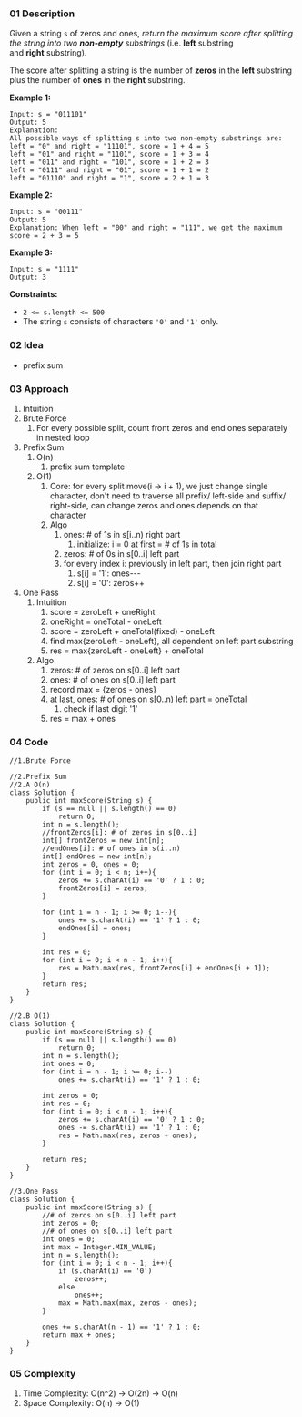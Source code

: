 ### 01 Description

Given a string `s` of zeros and ones, *return the maximum score after splitting the string into two **non-empty** substrings* (i.e. **left** substring and **right** substring).

The score after splitting a string is the number of **zeros** in the **left** substring plus the number of **ones** in the **right** substring.

**Example 1:**

```
Input: s = "011101"
Output: 5
Explanation:
All possible ways of splitting s into two non-empty substrings are:
left = "0" and right = "11101", score = 1 + 4 = 5
left = "01" and right = "1101", score = 1 + 3 = 4
left = "011" and right = "101", score = 1 + 2 = 3
left = "0111" and right = "01", score = 1 + 1 = 2
left = "01110" and right = "1", score = 2 + 1 = 3
```

**Example 2:**

```
Input: s = "00111"
Output: 5
Explanation: When left = "00" and right = "111", we get the maximum score = 2 + 3 = 5
```

**Example 3:**

```
Input: s = "1111"
Output: 3
```

**Constraints:**

-   `2 <= s.length <= 500`
-   The string `s` consists of characters `'0'` and `'1'` only.

### 02 Idea

-   prefix sum

### 03 Approach

1.  Intuition
2.  Brute Force
    1.  For every possible split, count front zeros and end ones separately in nested loop
3.  Prefix Sum
    1.  O(n)
        1.  prefix sum template
    2.  O(1)
        1.  Core: for every split move(i → i + 1), we just change single character, don't need to traverse all prefix/ left-side and suffix/ right-side, can change zeros and ones depends on that character
        2.  Algo
            1.  ones: # of 1s in s[i..n) right part
                1.  initialize: i = 0 at first = # of 1s in total
            2.  zeros: # of 0s in s[0..i] left part
            3.  for every index i: previously in left part, then join right part
                1.  s[i] = '1': ones---
                2.  s[i] = '0': zeros++
4.  One Pass
    1.  Intuition
        1.  score = zeroLeft + oneRight
        2.  oneRight = oneTotal - oneLeft
        3.  score = zeroLeft + oneTotal(fixed) - oneLeft
        4.  find max{zeroLeft - oneLeft}, all dependent on left part substring
        5.  res = max{zeroLeft - oneLeft} + oneTotal
    2.  Algo
        1.  zeros: # of zeros on s[0..i] left part
        2.  ones: # of ones on s[0..i] left part
        3.  record max = {zeros - ones}
        4.  at last, ones: # of ones on s[0..n) left part = oneTotal
            1.  check if last digit '1'
        5.  res = max + ones

### 04 Code

```
//1.Brute Force

//2.Prefix Sum
//2.A O(n)
class Solution {
    public int maxScore(String s) {
        if (s == null || s.length() == 0)
            return 0;
        int n = s.length();
        //frontZeros[i]: # of zeros in s[0..i]
        int[] frontZeros = new int[n];
        //endOnes[i]: # of ones in s(i..n)
        int[] endOnes = new int[n];
        int zeros = 0, ones = 0;
        for (int i = 0; i < n; i++){
            zeros += s.charAt(i) == '0' ? 1 : 0;
            frontZeros[i] = zeros;
        }

        for (int i = n - 1; i >= 0; i--){
            ones += s.charAt(i) == '1' ? 1 : 0;
            endOnes[i] = ones;
        }

        int res = 0;
        for (int i = 0; i < n - 1; i++){
            res = Math.max(res, frontZeros[i] + endOnes[i + 1]);
        }
        return res;
    }
}

//2.B O(1)
class Solution {
    public int maxScore(String s) {
        if (s == null || s.length() == 0)
            return 0;
        int n = s.length();
        int ones = 0;
        for (int i = n - 1; i >= 0; i--)
            ones += s.charAt(i) == '1' ? 1 : 0;

        int zeros = 0;
        int res = 0;
        for (int i = 0; i < n - 1; i++){
            zeros += s.charAt(i) == '0' ? 1 : 0;
            ones -= s.charAt(i) == '1' ? 1 : 0;
            res = Math.max(res, zeros + ones);
        }

        return res;
    }
}

//3.One Pass
class Solution {
    public int maxScore(String s) {
        //# of zeros on s[0..i] left part
        int zeros = 0;
        //# of ones on s[0..i] left part
        int ones = 0;
        int max = Integer.MIN_VALUE;
        int n = s.length();
        for (int i = 0; i < n - 1; i++){
            if (s.charAt(i) == '0')
                zeros++;
            else
                ones++;
            max = Math.max(max, zeros - ones);
        }

        ones += s.charAt(n - 1) == '1' ? 1 : 0;
        return max + ones;
    }
}
```

### 05 Complexity

1.  Time Complexity: O(n^2) → O(2n) → O(n)
2.  Space Complexity: O(n) → O(1)
